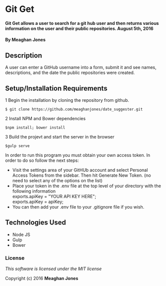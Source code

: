 # Git Get

#### Git Get allows a user to search for a git hub user and then returns various information on the user and their public repositories. August 5th, 2016

#### By **Meaghan Jones**

## Description
A user can enter a GitHub username into a form, submit it and see names, descriptions, and the date the public repositories were created.


## Setup/Installation Requirements
1 Begin the installation by cloning the repository from github.
```
$ git clone https://github.com/meaghanjones/date_suggester.git
```
2 Install NPM and Bower dependencies
```
$npm install; bower install
```
3 Build the projevt and start the server in the browser
```
$gulp serve
```

In order to run this program you must obtain your own access token. In order to do so follow the next steps:
* Visit the settings area of your GitHUb account and select Personal Access Tokens from the sidebar. Then hit Generate New Token. (no need to select any of the options on the list)
* Place your token in the .env file at the top level of your directory with the following information<br>exports.apiKey = "YOUR API KEY HERE";<br>exports.apiKey = apiKey;
* You can then add your .env file to your .gitignore file if you wish.



## Technologies Used

* Node JS
* Gulp
* Bower

### License

*This software is licensed under the MIT license*

Copyright (c) 2016 **Meaghan Jones**
